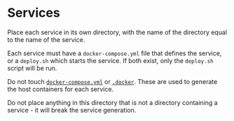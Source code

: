 # Services

Place each service in its own directory, with the name of the directory equal to the name of the service.

Each service must have a `docker-compose.yml` file that defines the service, or a `deploy.sh` which starts the service. If both exist, only the `deploy.sh` script will be run.

Do not touch [`docker-compose.yml`](../docker-compose.yml) or [`.docker`](.docker). These are used to generate the host containers for each service.

Do not place anything in this directory that is not a directory containing a service - it will break the service generation.
